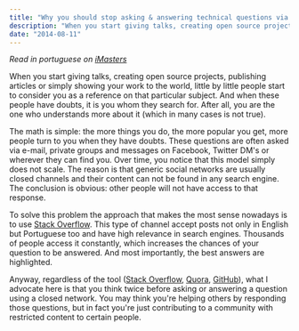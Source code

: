 ```yaml
---
title: "Why you should stop asking & answering technical questions via social networks"
description: "When you start giving talks, creating open source projects, publishing articles or simply showing your work to the world, little by little people start to consider you as a reference on that particular subject..."
date: "2014-08-11"
---
```


_Read in portuguese on [iMasters](http://imasters.com.br/gerencia-de-ti/mercado/por-que-voce-deveria-parar-de-fazerresponder-perguntas-tecnicas-via-redes-sociais/)_

When you start giving talks, creating open source projects, publishing articles or simply showing your work to the world, little by little people start to consider you as a reference on that particular subject. And when these people have doubts, it is you whom they search for. After all, you are the one who understands more about it (which in many cases is not true).

<!-- more -->

The math is simple: the more things you do, the more popular you get, more people turn to you when they have doubts. These questions are often asked via e-mail, private groups and messages on Facebook, Twitter DM's or wherever they can find you. Over time, you notice that this model simply does not scale. The reason is that generic social networks are usually closed channels and their content can not be found in any search engine. The conclusion is obvious: other people will not have access to that response.

To solve this problem the approach that makes the most sense nowadays is to use [Stack Overflow](http://stackoverflow.com/). This type of channel accept posts not only in English but Portuguese too and have high relevance in search engines. Thousands of people access it constantly, which increases the chances of your question to be answered. And most importantly, the best answers are highlighted.

Anyway, regardless of the tool ([Stack Overflow](http://stackoverflow.com/), [Quora](http://www.quora.com/), [GitHub](https://github.com/)), what I advocate here is that you think twice before asking or answering a question using a closed network. You may think you're helping others by responding those questions, but in fact you're just contributing to a community with restricted content to certain people.
